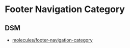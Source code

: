 # Footer Navigation Category

## DSM
* [molecules/footer-navigation-category](https://ultimaker.invisionapp.com/dsm/ultimaker/ultimaker-com/asset/components/)
